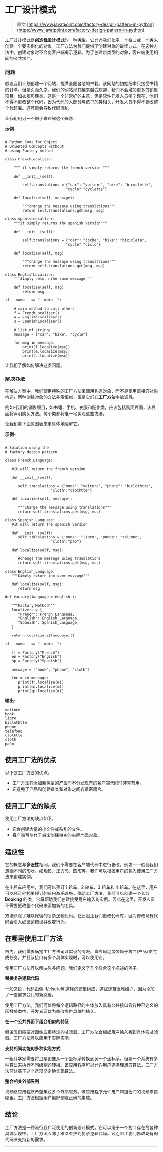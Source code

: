 # 工厂设计模式

> 原文:[https://www.javatpoint.com/factory-design-pattern-in-python](https://www.javatpoint.com/factory-design-pattern-in-python)

工厂设计模式是**创造性设计模式**的一种类型，它允许我们使用一个接口或一个类来创建一个要实例化的对象。工厂方法为我们提供了创建对象的最佳方式。在这种方法中，创建对象时不会向客户端揭示逻辑。为了创建新类型的对象，客户端使用相同的公共接口。

### 问题

假设我们计划创建一个网站，提供全国各地的书籍。该网站的初始版本只接受书籍的订单，但是久而久之，我们的网站现在越来越受欢迎，我们不会增加更多的销售项目，如衣服和鞋类。这是一个非常好的主意，但是软件开发人员呢？现在，他们不得不更改整个代码，因为代码的大部分与该书的类相关，开发人员不得不更改整个代码库。这可能会导致代码混乱。

让我们用另一个例子来理解这个概念-

**示例-**

```

# Python Code for Object 
# Oriented Concepts without 
# using Factory method 

class FrenchLocalizer: 

	""" it simply returns the french version """

	def __init__(self): 

		self.translations = {"car": "voiture", "bike": "bicyclette", 
							"cycle":"cyclette"} 

	def localize(self, message): 

		"""change the message using translations"""
		return self.translations.get(msg, msg) 

class SpanishLocalizer: 
	"""it simply returns the spanish version"""

	def __init__(self): 

		self.translations = {"car": "coche", "bike": "bicicleta", 
							"cycle":"ciclo"} 

	def localize(self, msg): 

		"""change the message using translations"""
		return self.translations.get(msg, msg) 

class EnglishLocalizer: 
	"""Simply return the same message"""

	def localize(self, msg): 
		return msg 

if __name__ == "__main__": 

	# main method to call others 
	f = FrenchLocalizer() 
	e = EnglishLocalizer() 
	s = SpanishLocalizer() 

	# list of strings 
	message = ["car", "bike", "cycle"] 

	for msg in message: 
		print(f.localize(msg)) 
		print(e.localize(msg)) 
		print(s.localize(msg))

```

让我们了解如何解决这类问题。

### 解决办法

在解决方案中，我们使用特殊的工厂方法来调用构造对象，而不是使用直接的对象构造。两种创建对象的方法非常相似，但是它们在**工厂方法**中被调用。

例如-我们的销售项目，如书籍、手机、衣服和配件类，应该包括购买界面，该界面将声明购买方法。每个类都将唯一地实现这些方法。

让我们看下面的图表来更具体地理解它。

**示例-**

```

# Solution using the 
# factory design pattern

class French_Language: 

   #it will return the french version

   def __init__(self): 

      self.translations = {"book": "voiture", "phone": "biclothtte", 
                     "cloth":"clothtte"} 

   def localize(self, message): 

      """change the message using translations"""
      return self.translations.get(msg, msg) 

class Spanish_Language: 
   #it will return the spanish version

   def __init__(self): 
      self.translations = {"book": "libro", "phone": "telfono",
                     "cloth":"pao"}

   def localize(self, msg): 

      #change the message using translations
      return self.translations.get(msg, msg) 

class English_Language: 
   """Simply return the same message"""

   def localize(self, msg): 
      return msg 

def Factory(language ="English"): 

   """Factory Method"""
   localizers = { 
      "French": French_Language, 
      "English": English_Language, 
      "Spanish": Spanish_Language, 
   } 

   return localizers[language]() 

if __name__ == "__main__": 

   fr = Factory("French") 
   en = Factory("English") 
   sp = Factory("Spanish") 

   message = ["book", "phone", "cloth"] 

   for m in message: 
      print(fr.localize(m)) 
      print(en.localize(m)) 
      print(sp.localize(m)) 

```

**输出-**

```
voiture
book
libro
biclothtte
phone
teléfono
clothtte
cloth
paño

```

## 使用工厂法的优点

以下是工厂方法的优点。

*   工厂方法在添加新类型的产品而不分发现有的客户端代码时非常有用。
*   它避免了产品和创建者类和对象之间的紧密耦合。

## 使用工厂法的缺点

使用工厂方法的缺点如下。

*   它会创建大量的小文件或杂乱的文件。
*   客户端可能有子类来创建特定的实际产品对象。

## 适应性

它的概念与**多态性**相同，我们不需要在客户端代码中进行更改。例如——假设我们想画不同的形状，如矩形、正方形、圆形等。我们可以根据用户的输入使用工厂方法来创建实例。

在出租车应用中，我们可以预订 1 轮车、2 轮车、3 轮车和 4 轮车。在这里，用户可以预订他想要预订的任何游乐设施。借助工厂方法，我们可以创建一个名为 **Booking** 的类，它将帮助我们创建接受用户输入的实例。因此在这里，开发人员不需要更改整个代码来添加新的工具。

方法移除了难以保留的复杂逻辑代码。它还阻止我们更改代码库，因为修改现有代码会引入细微的错误并改变行为。

## 在哪里使用工厂方法

首先，我们需要确定工厂方法可以实现的情况。当应用程序依赖于接口(产品)来完成任务，并且该接口有多个具体实现时，可以使用它。

使用工厂方法可以解决许多问题。我们定义了几个符合这个描述的例子。

**替换复杂逻辑代码**

一般来说，代码由像 if/else/elif 这样的逻辑组成，这些逻辑很难维护，因为添加了一些需求变化的新路径。

使用工厂方法，我们可以将每个逻辑路径的主体放入具有公共接口的各种已定义的函数或类中。开发者可以为修改提供具体的植入。

**在一个公共界面下组合相似的特征**

假设我们需要对图像应用特定的过滤器。工厂方法会根据用户输入找到具体的过滤器。工厂方法可以应用于实际实施。

**支持相同功能的多种实现方式**

一组科学家需要将卫星图像从一个坐标系转换到另一个坐标系。但是一个系统有多种算法来执行不同级别的转换。该应用程序可以允许用户选择理想的算法。工厂方法可以基于这个选项坚定地实现算法。

**整合相关外部系列**

视频流应用程序希望集成多个外部服务。该应用程序允许用户知道他们的视频来自哪里。工厂方法根据用户偏好创建正确的集成。

## 结论

工厂方法是一种流行且广泛使用的创新设计模式。它可以用于一个接口存在的各种具体实现中。工厂方法去除了难以维护的复杂逻辑代码。它还阻止我们修改现有的代码来支持新的需求。

* * *